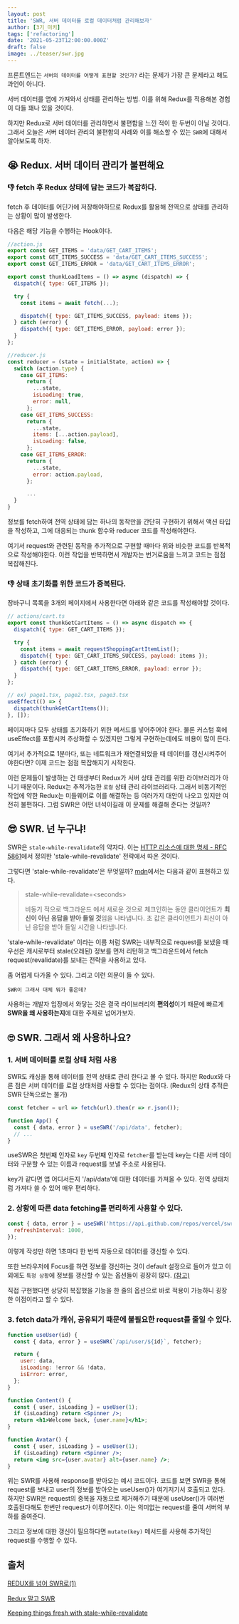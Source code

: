 ```yaml
---
layout: post
title: 'SWR, 서버 데이터를 로컬 데이터처럼 관리해보자'
author: [3기_미키]
tags: ['refactoring']
date: '2021-05-23T12:00:00.000Z'
draft: false
image: ../teaser/swr.jpg
---
```


프론트엔드는 `서버의 데이터를 어떻게 표현할 것인가?` 라는 문제가
가장 큰 문제라고 해도 과언이 아니다.

서버 데이터를 앱에 가져와서 상태를 관리하는 방법.
이를 위해 Redux를 적용해본 경험이 다들 꽤나 있을 것이다.

하지만 Redux로 서버 데이터를 관리하면서 불편함을 느낀 적이 한 두번이 아닐 것이다.
그래서 오늘은 서버 데이터 관리의 불편함의 사례와 이를 해소할 수 있는 `SWR`에 대해서 알아보도록 하자.

## 😭 Redux. 서버 데이터 관리가 불편해요

### 👎 fetch 후 Redux 상태에 담는 코드가 복잡하다.

fetch 후 데이터를 어딘가에 저장해야하므로 Redux를 활용해 전역으로
상태를 관리하는 상황이 많이 발생한다.

다음은 해당 기능을 수행하는 Hook이다.

```js
//action.js
export const GET_ITEMS = 'data/GET_CART_ITEMS';
export const GET_ITEMS_SUCCESS = 'data/GET_CART_ITEMS_SUCCESS';
export const GET_ITEMS_ERROR = 'data/GET_CART_ITEMS_ERROR';

export const thunkLoadItems = () => async (dispatch) => {
  dispatch({ type: GET_ITEMS });

  try {
    const items = await fetch(...);

    dispatch({ type: GET_ITEMS_SUCCESS, payload: items });
  } catch (error) {
    dispatch({ type: GET_ITEMS_ERROR, payload: error });
  }
};

//reducer.js
const reducer = (state = initialState, action) => {
  switch (action.type) {
    case GET_ITEMS:
      return {
        ...state,
        isLoading: true,
        error: null,
      };
    case GET_ITEMS_SUCCESS:
      return {
        ...state,
        items: [...action.payload],
        isLoading: false,
      };
    case GET_ITEMS_ERROR:
      return {
        ...state,
        error: action.payload,
      };

      ...
  }
}

```

정보를 fetch하여 전역 상태에 담는 하나의 동작만을 간단히 구현하기 위해서
액션 타입을 작성하고, 그에 대응되는 thunk 함수와 reducer 코드를 작성해야한다.

여기서 request와 관련된 동작을 추가적으로 구현할 때마다
위와 비슷한 코드를 반복적으로 작성해야한다.
이런 작업을 반복하면서 개발자는 번거로움을 느끼고 코드는 점점 복잡해진다.

### 👎 상태 초기화를 위한 코드가 중복된다.

장바구니 목록을 3개의 페이지에서 사용한다면
아래와 같은 코드를 작성해야할 것이다.

```js
// actions/cart.ts
export const thunkGetCartItems = () => async dispatch => {
  dispatch({ type: GET_CART_ITEMS });

  try {
    const items = await requestShoppingCartItemList();
    dispatch({ type: GET_CART_ITEMS_SUCCESS, payload: items });
  } catch (error) {
    dispatch({ type: GET_CART_ITEMS_ERROR, payload: error });
  }
};

// ex) page1.tsx, page2.tsx, page3.tsx
useEffect(() => {
  dispatch(thunkGetCartItems());
}, []);
```

페이지마다 모두 상태를 초기화하기 위한 메서드를 넣어주어야 한다.
물론 커스텀 훅에 useEffect를 포함시켜 추상화할 수 있겠지만 그렇게 구현하는데에도 비용이 많이 든다.

여기서 추가적으로 1분마다, 또는 네트워크가 재연결되었을 때 데이터를 갱신시켜주어야한다면?
이제 코드는 점점 복잡해지기 시작한다.

이런 문제들이 발생하는 건 태생부터 Redux가 서버 상태 관리를 위한 라이브러리가 아니기 때문이다.
Redux는 추적가능한 `로컬` 상태 관리 라이브러리다.
그래서 비동기적인 작업에 약한 Redux는 미들웨어로 이를 해결하는 등 여러가지 대안이 나오고 있지만 여전히 불편하다.
그럼 SWR은 어떤 녀석이길래 이 문제를 해결해 준다는 것일까?

## 😎 SWR. 넌 누구냐!

SWR은 `stale-while-revalidate`의 약자다.
이는 [HTTP 리소스에 대한 명세 - RFC 5861](https://datatracker.ietf.org/doc/html/rfc5861)에서 정의한
'stale-while-revalidate' 전략에서 따온 것이다.

그렇다면 'stale-while-revalidate'은 무엇일까?
[mdn](https://developer.mozilla.org/ko/docs/Web/HTTP/Headers/Cache-Control)에서는 다음과 같이 표현하고 있다.

> stale-while-revalidate=\<seconds\>
>
> 비동기 적으로 백그라운드 에서 새로운 것으로 체크인하는 동안 클라이언트가 **최신이 아닌 응답을 받아 들일 것**임을 나타냅니다.
> 초 값은 클라이언트가 최신이 아닌 응답을 받아 들일 시간을 나타냅니다.

'stale-while-revalidate' 이라는 이름 처럼
SWR는 내부적으로 request를 보냈을 때 우선은 캐시로부터 stale(오래된) 정보를 먼저 리턴하고
백그라운드에서 fetch request(revalidate)를 보내는 전략을 사용하고 있다.

좀 어렵게 다가올 수 있다. 그리고 이런 의문이 들 수 있다.

`SWR이 그래서 대체 뭐가 좋은데?`

사용하는 개발자 입장에서 와닿는 것은 결국 라이브러리의 **편의성**이기 때문에
빠르게 **SWR을 왜 사용하는지**에 대한 주제로 넘어가보자.

## 🙄 SWR. 그래서 왜 사용하나요?

### 1. 서버 데이터를 로컬 상태 처럼 사용

SWR도 캐싱을 통해 데이터를 전역 상태로 관리 한다고 볼 수 있다.
하지만 Redux와 다른 점은 서버 데이터를 로컬 상태처럼 사용할 수 있다는 점이다. (Redux의 상태 추적은 SWR 단독으로는 불가)

```js
const fetcher = url => fetch(url).then(r => r.json());

function App() {
  const { data, error } = useSWR('/api/data', fetcher);
  // ...
}
```

useSWR은 첫번째 인자로 `key`
두번째 인자로 `fetcher`를 받는데
key는 다른 서버 데이터와 구분할 수 있는 이름과 request를 보낼 주소로 사용된다.

key가 같다면 앱 어디서든지 '/api/data'에 대한 데이터를 가져올 수 있다.
전역 상태처럼 가져다 쓸 수 있어 매우 편리하다.

### 2. 상황에 따른 data fetching를 편리하게 사용할 수 있다.

```js
const { data, error } = useSWR('https://api.github.com/repos/vercel/swr', fetchCurrentTime, {
  refreshInterval: 1000,
});
```

이렇게 작성만 하면 1초마다 한 번씩 자동으로 데이터를 갱신할 수 있다.

또한 브라우저에 Focus를 하면 정보를 갱신하는 것이 default 설정으로 들어가 있고
이 외에도 `특정 상황`에 정보를 갱신할 수 있는 옵션들이 굉장히 많다. [(참고)](https://swr.vercel.app/docs/options)

직접 구현했다면 상당히 복잡했을 기능을 한 줄의 옵션으로 바로 적용이 가능하니
굉장한 이점이라고 할 수 있다.

### 3. fetch data가 캐쉬, 공유되기 때문에 불필요한 request를 줄일 수 있다.

```jsx
function useUser(id) {
  const { data, error } = useSWR(`/api/user/${id}`, fetcher);

  return {
    user: data,
    isLoading: !error && !data,
    isError: error,
  };
}

function Content() {
  const { user, isLoading } = useUser(1);
  if (isLoading) return <Spinner />;
  return <h1>Welcome back, {user.name}</h1>;
}

function Avatar() {
  const { user, isLoading } = useUser(1);
  if (isLoading) return <Spinner />;
  return <img src={user.avatar} alt={user.name} />;
}
```

위는 SWR를 사용해 response를 받아오는 예시 코드이다.
코드를 보면 SWR을 통해 request를 보내고 user의 정보를 받아오는
useUser()가 여기저기서 호출되고 있다.
하지만 SWR은 request의 중복을 자동으로 제거해주기 때문에
useUser()가 여러번 호출된다해도 한번만 request가 이루어진다.
이는 의미없는 request를 줄여 서버의 부하를 줄여준다.

그리고 정보에 대한 갱신이 필요하다면 `mutate(key)` 메서드를
사용해 추가적인 request를 수행할 수 있다.

## 출처

[REDUX를 넘어 SWR로(1)](https://tech.madup.com/swr-intro1/)

[Redux 말고 SWR](https://snyung.com/content/2021-01-09--SWR)

[Keeping things fresh with stale-while-revalidate](https://web.dev/stale-while-revalidate/)
